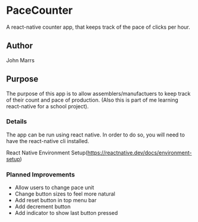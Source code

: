 # PaceCounter
A react-native counter app, that keeps track of the pace of clicks per hour.

## Author
John Marrs

## Purpose
The purpose of this app is to allow assemblers/manufactuers to keep track
of their count and pace of production. (Also this is part of me learning 
react-native for a school project).

### Details
The app can be run using react native. In order to do so, you will need to
have the react-native cli installed. 

React Native Environment Setup(https://reactnative.dev/docs/environment-setup)

### Planned Improvements
* Allow users to change pace unit
* Change button sizes to feel more natural
* Add reset button in top menu bar
* Add decrement button
* Add indicator to show last button pressed
